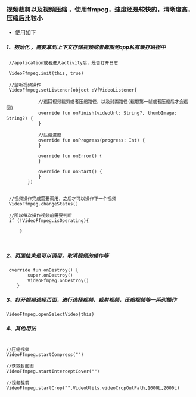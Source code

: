### 视频裁剪以及视频压缩 ，使用ffmpeg，速度还是较快的，清晰度高，压缩后比较小

- 使用如下

##### 1、初始化 ，需要拿到上下文存储视频或者截图到app私有缓存路径中

```
 //application或者进入activity后，是否打开日志
 
 VideoFfmpeg.init(this, true)
 
 //监听视频操作
 VideoFfmpeg.setListener(object :VfVideoListener{
            
            //返回视频裁剪或者压缩路径，以及封面路径(截取第一帧或者压缩后才会返回)
            override fun onFinish(videoUrl: String?, thumbImage: String?) {
            }
            
            //压缩进度
            override fun onProgress(progress: Int) {
            }

            override fun onError() {
            }

            override fun onStart() {
            }
        })
        
  
 //视频操作完成需要调用，之后才可以操作下一个视频
 VideoFfmpeg.changeStatus()

 //所以每次操作视频前需要判断      
 if (!VideoFfmpeg.isOperating){
     
     }
   
 
```

##### 2、页面结束是可以调用，取消视频的操作等
```
 override fun onDestroy() {
        super.onDestroy()
        VideoFfmpeg.onDestroy()
    }
```

##### 3、打开视频选择页面，进行选择视频，裁剪视频，压缩视频等一系列操作

```
VideoFfmpeg.openSelectVideo(this)
```

##### 4、其他用法

```

//压缩视频
VideoFfmpeg.startCompress("")

//获取封面图
VideoFfmpeg.startInterceptCover("")

//视频裁剪
VideoFfmpeg.startCrop("",VideoUtils.videoCropOutPath,1000L,2000L)

```


